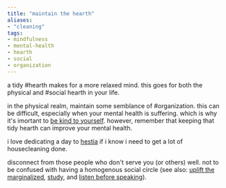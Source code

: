 ```yaml
---
title: "maintain the hearth"
aliases:
- "cleaning"
tags:
- mindfulness
- mental-health
- hearth
- social
- organization
---
```


a tidy #hearth makes for a more relaxed mind. this goes for both the physical and #social hearth in your life.

in the physical realm, maintain some semblance of #organization. this can be difficult, especially when your mental health is suffering. which is why it's imortant to [be kind to yourself](be%20kind%20to%20yourself.md). however, remember that keeping that tidy hearth can improve your mental health.

i love dedicating a day to [hestia](hestia.md) if i know i need to get a lot of housecleaning done.

disconnect from those people who don't serve you (or others) well. not to be confused with having a homogenous social circle (see also: [uplift the marginalized](uplift%20the%20marginalized.md), [study](study.md), and [listen before speaking](listen%20before%20speaking.md)).